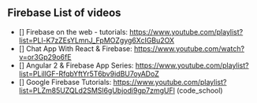 ## Firebase List of videos

* [] Firebase on the web - tutorials: https://www.youtube.com/playlist?list=PLl-K7zZEsYLmnJ_FpMOZgyg6XcIGBu2OX
* [] Chat App With React & Firebase: https://www.youtube.com/watch?v=or3Gp29o6fE
* [] Angular 2 & Firebase App Series: https://www.youtube.com/playlist?list=PLillGF-RfqbYftYr5T6bv9idBU7oyADoZ
* [] Google Firebase Tutorials: https://www.youtube.com/playlist?list=PLZm85UZQLd2SMSl6gUbjodi9gp7zmgUFl (code_school)
